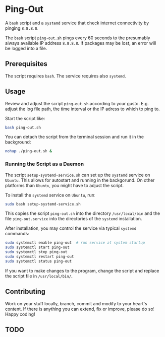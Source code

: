 # Ping-Out
A `bash` script and a `systemd` service that check internet connectivity by pinging `8.8.8.8`.

The `bash` script `ping-out.sh` pings every 60 seconds to the presumably always available IP address
`8.8.8.8`. If packages may be lost, an error will be logged into a file.


## Prerequisites
The script requires `bash`. The service requires also `systemd`.


## Usage
Review and adjust the script `ping-out.sh` according to your gusto. E.g. adjust the log file path,
the time interval or the IP adress to which to ping to.

Start the script like:
```bash
bash ping-out.sh
```

You can detach the script from the terminal session and run it in the background:
```bash
nohup ./ping-out.sh &
```

### Running the Script as a Daemon
The script `setup-systemd-service.sh` can set up the `systemd` service on `Ubuntu`.
This allows for autostart and running in the backgorund.
On other platforms than `Ubuntu`, you might have to adjust the script.

To install the `systemd` service on `Ubuntu`, run:
```bash
sudo bash setup-systemd-service.sh
```

This copies the script `ping-out.sh` into the directory `/usr/local/bin` and the file
`ping-out.service` into the directories of the `systemd` installation.

After installation, you may control the service via typical `systemd` commands:
```bash
sudo systemctl enable ping-out  # run service at system startup
sudo systemctl start ping-out
sudo systemctl stop ping-out
sudo systemctl restart ping-out
sudo systemctl status ping-out
```

If you want to make changes to the program, change the script and replace the script file in
`/usr/local/bin/`.


## Contributing
Work on your stuff locally, branch, commit and modify to your heart's content.
If there is anything you can extend, fix or improve, please do so!
Happy coding!


## TODO

